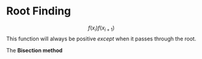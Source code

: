 # Root Finding




$$f(x_i)f(x_{i+1})$$ 
This function will always be positive *except* when it passes through the root.


The **Bisection method**